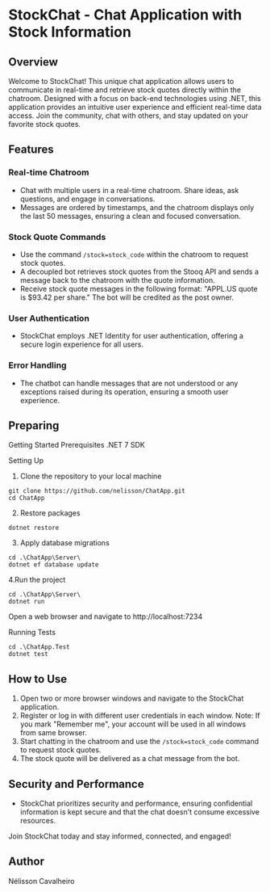 # StockChat - Chat Application with Stock Information


## Overview
Welcome to StockChat! This unique chat application allows users to communicate in real-time and retrieve stock quotes directly within the chatroom. Designed with a focus on back-end technologies using .NET, this application provides an intuitive user experience and efficient real-time data access. Join the community, chat with others, and stay updated on your favorite stock quotes.

## Features

### Real-time Chatroom
- Chat with multiple users in a real-time chatroom. Share ideas, ask questions, and engage in conversations.
- Messages are ordered by timestamps, and the chatroom displays only the last 50 messages, ensuring a clean and focused conversation.

### Stock Quote Commands
- Use the command `/stock=stock_code` within the chatroom to request stock quotes.
- A decoupled bot retrieves stock quotes from the Stooq API and sends a message back to the chatroom with the quote information.
- Receive stock quote messages in the following format: "APPL.US quote is $93.42 per share." The bot will be credited as the post owner.

### User Authentication
- StockChat employs .NET Identity for user authentication, offering a secure login experience for all users.

### Error Handling
- The chatbot can handle messages that are not understood or any exceptions raised during its operation, ensuring a smooth user experience.

## Preparing

Getting Started
Prerequisites
.NET 7 SDK

Setting Up

1. Clone the repository to your local machine
```console
git clone https://github.com/nelisson/ChatApp.git
cd ChatApp
```
2. Restore packages
```console
dotnet restore
```
3. Apply database migrations
```console
cd .\ChatApp\Server\
dotnet ef database update
```
4.Run the project
```console
cd .\ChatApp\Server\
dotnet run
```
Open a web browser and navigate to http://localhost:7234

Running Tests

```console
cd .\ChatApp.Test
dotnet test
```

## How to Use

1. Open two or more browser windows and navigate to the StockChat application.
2. Register or log in with different user credentials in each window. Note: If you mark "Remember me", your account will be used in all windows from same browser.
3. Start chatting in the chatroom and use the `/stock=stock_code` command to request stock quotes.
4. The stock quote will be delivered as a chat message from the bot.

## Security and Performance
- StockChat prioritizes security and performance, ensuring confidential information is kept secure and that the chat doesn't consume excessive resources.

Join StockChat today and stay informed, connected, and engaged!

## Author
Nélisson Cavalheiro
